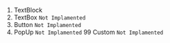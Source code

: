 1. TextBlock
2. TextBox ` Not Implamented `
3. Button ` Not Implamented `
4. PopUp ` Not Implamented `
99 Custom ` Not Implamented `
